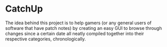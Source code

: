 # CatchUp
The idea behind this project is to help gamers (or any general users of software that have patch notes) by creating an easy GUI to browse through changes since a certain date all neatly compiled together into their respective categories, chronologically.
